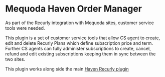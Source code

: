 Mequoda Haven Order Manager
=====================
As part of the Recurly integration with Mequoda sites, customer service tools were needed.

This plugin is a set of customer service tools that allow CS agent to create, edit and delete Recurly Plans which define subscription price and term.  Further CS agents can fully administer subscriptions to create, cancel, refund and edit existing subscriptions keeping them in sync between the two sites. 

This plugin works along side the main [Haven Recurly plugin](https://github.com/bobalbert/code-samples/tree/master/Mequoda/haven-recurly/)